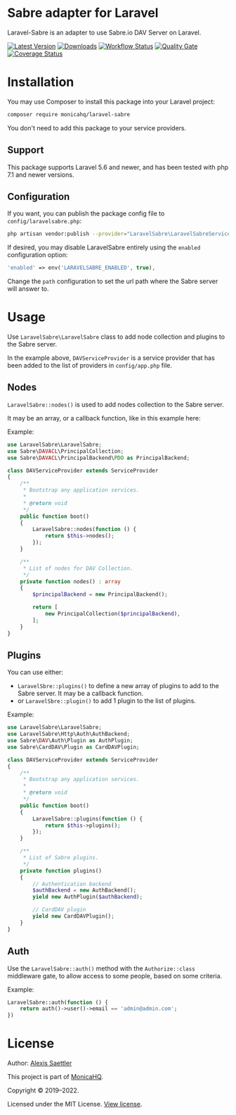 # Sabre adapter for Laravel

Laravel-Sabre is an adapter to use Sabre.io DAV Server on Laravel.

[![Latest Version](https://img.shields.io/packagist/v/monicahq/laravel-sabre?style=flat-square&label=Latest%20Version)](https://github.com/monicahq/laravel-sabre/releases)
[![Downloads](https://img.shields.io/packagist/dt/monicahq/laravel-sabre?style=flat-square&label=Downloads)](https://packagist.org/packages/monicahq/laravel-sabre)
[![Workflow Status](https://img.shields.io/github/workflow/status/monicahq/laravel-sabre/Unit%20tests?style=flat-square&label=Workflow%20Status)](https://github.com/monicahq/laravel-sabre/actions?query=branch%3Amain)
[![Quality Gate](https://img.shields.io/sonar/quality_gate/monicahq_laravel-sabre?server=https%3A%2F%2Fsonarcloud.io&style=flat-square&label=Quality%20Gate)](https://sonarcloud.io/dashboard?id=monicahq_laravel-sabre)
[![Coverage Status](https://img.shields.io/sonar/coverage/monicahq_laravel-sabre?server=https%3A%2F%2Fsonarcloud.io&style=flat-square&label=Coverage%20Status)](https://sonarcloud.io/dashboard?id=monicahq_laravel-sabre)

# Installation

You may use Composer to install this package into your Laravel project:

``` bash
composer require monicahq/laravel-sabre
```

You don't need to add this package to your service providers.

## Support

This package supports Laravel 5.6 and newer, and has been tested with php 7.1 and newer versions.


## Configuration

If you want, you can publish the package config file to `config/laravelsabre.php`:

```sh
php artisan vendor:publish --provider="LaravelSabre\LaravelSabreServiceProvider"
```

If desired, you may disable LaravelSabre entirely using the `enabled` configuration option:
``` php
'enabled' => env('LARAVELSABRE_ENABLED', true),
```

Change the `path` configuration to set the url path where the Sabre server will answer to.


# Usage

Use `LaravelSabre\LaravelSabre` class to add node collection and plugins to the Sabre server.

In the example above, `DAVServiceProvider` is a service provider that has been added to the list of providers in `config/app.php` file.


## Nodes
`LaravelSabre::nodes()` is used to add nodes collection to the Sabre server.

It may be an array, or a callback function, like in this example here:

Example:
``` php
use LaravelSabre\LaravelSabre;
use Sabre\DAVACL\PrincipalCollection;
use Sabre\DAVACL\PrincipalBackend\PDO as PrincipalBackend;

class DAVServiceProvider extends ServiceProvider
{
    /**
     * Bootstrap any application services.
     *
     * @return void
     */
    public function boot()
    {
        LaravelSabre::nodes(function () {
            return $this->nodes();
        });
    }

    /**
     * List of nodes for DAV Collection.
     */
    private function nodes() : array
    {
        $principalBackend = new PrincipalBackend();

        return [
            new PrincipalCollection($principalBackend),
        ];
    }
}
```


## Plugins

You can use either:
- `LaravelSbre::plugins()` to define a new array of plugins to add to the Sabre server. It may be a callback function.
- or `LaravelSbre::plugin()` to add 1 plugin to the list of plugins.

Example:
``` php
use LaravelSabre\LaravelSabre;
use LaravelSabre\Http\Auth\AuthBackend;
use Sabre\DAV\Auth\Plugin as AuthPlugin;
use Sabre\CardDAV\Plugin as CardDAVPlugin;

class DAVServiceProvider extends ServiceProvider
{
    /**
     * Bootstrap any application services.
     *
     * @return void
     */
    public function boot()
    {
        LaravelSabre::plugins(function () {
            return $this->plugins();
        });
    }

    /**
     * List of Sabre plugins.
     */
    private function plugins()
    {
        // Authentication backend
        $authBackend = new AuthBackend();
        yield new AuthPlugin($authBackend);

        // CardDAV plugin
        yield new CardDAVPlugin();
    }
}
```


## Auth

Use the `LaravelSabre::auth()` method with the `Authorize::class` middleware gate, to allow access to some people, based on some criteria.

Example:
``` php
LaravelSabre::auth(function () {
    return auth()->user()->email == 'admin@admin.com';
})
```


# License

Author: [Alexis Saettler](https://github.com/monicahq)

This project is part of [MonicaHQ](https://github.com/monicahq/).

Copyright © 2019–2022.

Licensed under the MIT License. [View license](/LICENSE.md).
